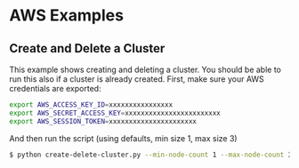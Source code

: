 # AWS Examples

## Create and Delete a Cluster

This example shows creating and deleting a cluster. You should be able to run
this  also if a cluster is already created. First, make sure your AWS credentials
are exported:

```bash
export AWS_ACCESS_KEY_ID=xxxxxxxxxxxxxxxx
export AWS_SECRET_ACCESS_KEY=xxxxxxxxxxxxxxxxxxxxxxxx
export AWS_SESSION_TOKEN=xxxxxxxxxxxxxxxxxxxxxx
```

And then run the script (using defaults, min size 1, max size 3)

```bash
$ python create-delete-cluster.py --min-node-count 1 --max-node-count 3 --machine-type m5.large
```
